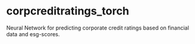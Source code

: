 # corpcreditratings_torch
Neural Network for predicting corporate credit ratings based on financial data and esg-scores.
